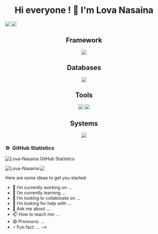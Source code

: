 
<h1 align="center"> Hi everyone ! 👋 I'm Lova Nasaina</h1>
<!--
**Lova-Nasaina/Lova-Nasaina** is a ✨ _special_ ✨ repository because its `README.md` (this file) appears on your GitHub profile.


<h2 align="center">About Me</h2>
<p align="center">web developer | Software Engineer | Data Scientist </p>

#### Main skills
<h2 align="center">Languages</h2>
<p align="center">
<!--   <a href="https://skillicons.dev"> -->
    <img src="https://skillicons.dev/icons?i=python,ts,js,c,cs,php,html,css,java&perline=7" />
    <img src="https://skillicons.dev/icons?i=html,css&perline=7" />
<!--   </a> -->
</p>

<h2 align="center">Framework</h2>
<p align="center">
<!--   <a href="https://skillicons.dev"> -->
    <img src="https://skillicons.dev/icons?i=django,flask,fastapi,jquery,bootstrap,nodejs,sequelize,tensorflow,sklearn&perline=7" />
<!--   </a> -->
</p>

<h2 align="center">Databases</h2>
<p align="center">
<!--   <a href="https://skillicons.dev"> -->
    <img src="https://skillicons.dev/icons?i=postgres,mysql,mongodb,sqlite&perline=7" />
<!--   </a> -->
</p>

<h2 align="center">Tools</h2>
<p align="center">
<!--   <a href="https://skillicons.dev"> -->
    <img src="https://skillicons.dev/icons?i=docker,git,github,postman,vscode&perline=8" />
    <img src="https://skillicons.dev/icons?i=anaconda,idea&perline=8" />
<!--   </a> -->
</p>

<h2 align="center">Systems</h2>
<p align="center">
<!--   <a href="https://skillicons.dev"> -->
    <img src="https://skillicons.dev/icons?i=linux,debian,windows&perline=8" />
<!--   </a> -->
</p>


### ⚙️ &nbsp;GitHub Statistics

<!-- <p align="center">
  <a href="https://github.com/Lova-Nasaina">
    <img height="190em" src="https://github-readme-stats-eight-theta.vercel.app/api?username=Lova-Nasaina&show_icons=true&theme=algolia&include_all_commits=true&count_private=true"/>
  </a>
  <a href="https://github.com/Lova-Nasaina">
    <img height="190em" src="https://github-readme-stats-eight-theta.vercel.app/api/top-langs/?username=Lova-Nasaina&layout=compact&langs_count=8&theme=algolia"/>
  </a>
</p> -->

![Lova-Nasaina GitHub Statistics](https://github-readme-stats.vercel.app/api?username=Lova-Nasaina&show_icons=true&theme=blue-dark)
<p><img align="left" src="https://github-readme-stats.vercel.app/api/top-langs?username=Lova-Nasaina&show_icons=true&locale=en&layout=compact" alt="Lova-Nasaina" /></p>

<p align="left"><img src="https://github-readme-streak-stats.herokuapp.com?user=Lova-Nasaina&theme=algolia&hide_border=true&date_format=M%20j%5B%2C%20Y%5D&stroke=08EDFF1E&background=020625&ring=1321FE&fire=DD5007"/></p>

Here are some ideas to get you started:

- 🔭 I’m currently working on ...
- 🌱 I’m currently learning ...
- 👯 I’m looking to collaborate on ...
- 🤔 I’m looking for help with ...
- 💬 Ask me about ...
- 📫 How to reach me: ...
- 😄 Pronouns: ...
- ⚡ Fun fact: ...
-->
